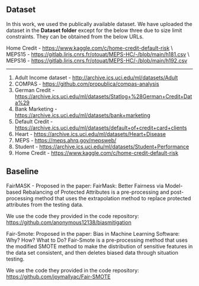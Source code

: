 ## Dataset

In this work, we used the publically available dataset. We have uploaded the dataset in the **Dataset folder** except for the below three due to size limit constraints. They can be obtained from the below URLs.

Home Credit - https://www.kaggle.com/c/home-credit-default-risk \\
MEPS15 - https://gitlab.liris.cnrs.fr/otouat/MEPS-HC/-/blob/main/h181.csv \\
MEPS16 - https://gitlab.liris.cnrs.fr/otouat/MEPS-HC/-/blob/main/h192.csv

********************************************************************************************************

1. Adult Income dataset - http://archive.ics.uci.edu/ml/datasets/Adult
2. COMPAS - https://github.com/propublica/compas-analysis
3. German Credit - https://archive.ics.uci.edu/ml/datasets/Statlog+%28German+Credit+Data%29
4. Bank Marketing - https://archive.ics.uci.edu/ml/datasets/bank+marketing
5. Default Credit - https://archive.ics.uci.edu/ml/datasets/default+of+credit+card+clients
6. Heart - https://archive.ics.uci.edu/ml/datasets/Heart+Disease
7. MEPS - https://meps.ahrq.gov/mepsweb/
8. Student - https://archive.ics.uci.edu/ml/datasets/Student+Performance
9. Home Credit - https://www.kaggle.com/c/home-credit-default-risk

## Baseline

FairMASK - Proposed in the paper: 
FairMask: Better Fairness via Model-based Rebalancing of Protected Attributes is a pre-processing and post-processing method that uses the extrapolation method to replace protected attributes from the testing data. 

We use the code they provided in the code repository: https://github.com/anonymous12138/biasmitigation


Fair-Smote: Proposed in the paper: Bias in Machine Learning Software: Why? How? What to Do? Fair-Smote is a pre-processing method that uses the modified SMOTE method to make the distribution of sensitive features in the data set consistent, and then deletes biased data through situation testing.

We use the code they provided in the code repository: https://github.com/joymallyac/Fair-SMOTE
